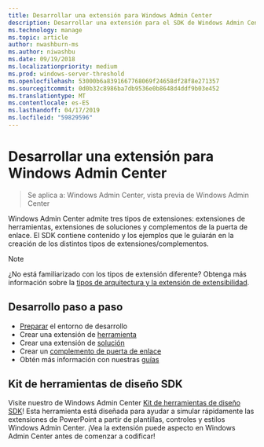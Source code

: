 ```yaml
---
title: Desarrollar una extensión para Windows Admin Center
description: Desarrollar una extensión para el SDK de Windows Admin Center (proyecto Honolulu)
ms.technology: manage
ms.topic: article
author: nwashburn-ms
ms.author: niwashbu
ms.date: 09/19/2018
ms.localizationpriority: medium
ms.prod: windows-server-threshold
ms.openlocfilehash: 53000b6a8391667768069f24658df28f8e271357
ms.sourcegitcommit: 0d0b32c8986ba7db9536e0b8648d4ddf9b03e452
ms.translationtype: MT
ms.contentlocale: es-ES
ms.lasthandoff: 04/17/2019
ms.locfileid: "59829596"
---
```

# <a name="develop-an-extension-for-windows-admin-center"></a>Desarrollar una extensión para Windows Admin Center

>Se aplica a: Windows Admin Center, vista previa de Windows Admin Center

Windows Admin Center admite tres tipos de extensiones: extensiones de herramientas, extensiones de soluciones y complementos de la puerta de enlace. El SDK contiene contenido y los ejemplos que le guiarán en la creación de los distintos tipos de extensiones/complementos.

> [!NOTE]
> ¿No está familiarizado con los tipos de extensión diferente? Obtenga más información sobre la [tipos de arquitectura y la extensión de extensibilidad](understand-extensions.md).

## <a name="development-step-by-step"></a>Desarrollo paso a paso

- [Preparar](prepare-development-environment.md) el entorno de desarrollo
- Crear una extensión de [herramienta](develop-tool.md)
- Crear una extensión de [solución](develop-solution.md)
- Crear un [complemento de puerta de enlace](develop-gateway-plugin.md)
- Obtén más información con nuestras [guías](guides.md)

## <a name="sdk-design-toolkit"></a>Kit de herramientas de diseño SDK

Visite nuestro de Windows Admin Center [Kit de herramientas de diseño SDK](https://github.com/Microsoft/windows-admin-center-sdk/blob/master/WindowsAdminCenterDesignToolkit.zip)! Esta herramienta está diseñada para ayudar a simular rápidamente las extensiones de PowerPoint a partir de plantillas, controles y estilos Windows Admin Center. ¡Vea la extensión puede aspecto en Windows Admin Center antes de comenzar a codificar!
